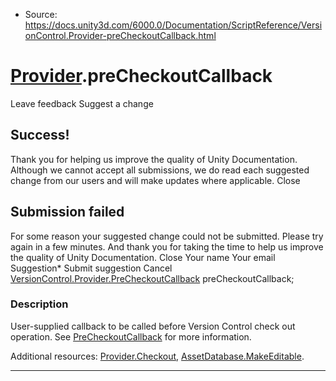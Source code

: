 * Source: https://docs.unity3d.com/6000.0/Documentation/ScriptReference/VersionControl.Provider-preCheckoutCallback.html

#  [Provider](https://docs.unity3d.com/6000.0/Documentation/ScriptReference/VersionControl.Provider.html).preCheckoutCallback
Leave feedback
Suggest a change
## Success!
Thank you for helping us improve the quality of Unity Documentation. Although we cannot accept all submissions, we do read each suggested change from our users and will make updates where applicable.
Close
## Submission failed
For some reason your suggested change could not be submitted. Please <a>try again</a> in a few minutes. And thank you for taking the time to help us improve the quality of Unity Documentation.
Close
Your name Your email Suggestion* Submit suggestion
Cancel
[VersionControl.Provider.PreCheckoutCallback](https://docs.unity3d.com/6000.0/Documentation/ScriptReference/VersionControl.Provider.PreCheckoutCallback.html) preCheckoutCallback; 
### Description
User-supplied callback to be called before Version Control check out operation.
See [PreCheckoutCallback](https://docs.unity3d.com/6000.0/Documentation/ScriptReference/VersionControl.Provider.PreCheckoutCallback.html) for more information.  
  
Additional resources: [Provider.Checkout](https://docs.unity3d.com/6000.0/Documentation/ScriptReference/VersionControl.Provider.Checkout.html), [AssetDatabase.MakeEditable](https://docs.unity3d.com/6000.0/Documentation/ScriptReference/AssetDatabase.MakeEditable.html).
* * *
